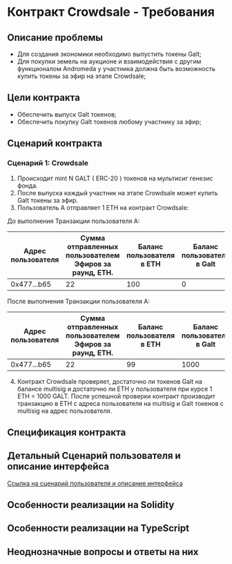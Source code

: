 # Контракт Crowdsale - Требования

## Описание проблемы
- Для создания экономики необходимо выпустить токены Galt;
- Для покупки земель на аукционе и взаимодействия с другим функционалом Andromeda у участника должна быть возможность купить токены за эфир на этапе Crowdsale;

## Цели контракта
- Обеспечить выпуск Galt токенов;
- Обеспечить покупку Galt токенов любому участнику за эфир;

## Сценарий контракта
### Сценарий 1: Crowdsale
1. Происходит mint N GALT ( ERC-20 ) токенов на мультисиг генезис фонда.
2. После выпуска каждый участник на этапе Crowdsale может купить Galt токены за эфир.
3. Пользователь А отправляет 1 ETH на контракт Crowdsale:

До выполнения Транзакции пользователя А: 

| Адрес пользователя | Сумма отправленных пользователем Эфиров за раунд, ETH. | Баланс пользователя в ETH | Баланс пользователя в Galt |
| ---------- | --------------- | ------ | ------ |
| 0x477...b65 | 22 | 100 | 0 |

После выполнения Транзакции пользователя А:

| Адрес пользователя | Сумма отправленных пользователем Эфиров за раунд, ETH. | Баланс пользователя в ETH | Баланс пользователя в Galt |
| ---------- | --------------- | ------ | ------ |
| 0x477...b65 | 22 | 99 | 1000 |

4. Контракт Crowdsale проверяет, достаточно ли токенов Galt на балансе multisig и достаточно ли ETH у пользователя при курсе 1 ETH = 1000 GALT. После успешной проверки контракт производит транзакцию в ETH с адреса пользователя на multisig и Galt токенов с multisig на адрес пользователя.

## Спецификация контракта

## Детальный Сценарий пользователя и описание интерфейса
[Ссылка на сценарий пользователя и описание интерфейса](https://www.mindmeister.com/1108202997?t=8pWYATCo39)

## Особенности реализации на Solidity

## Особенности реализации на TypeScript

## Неоднозначные вопросы и ответы на них